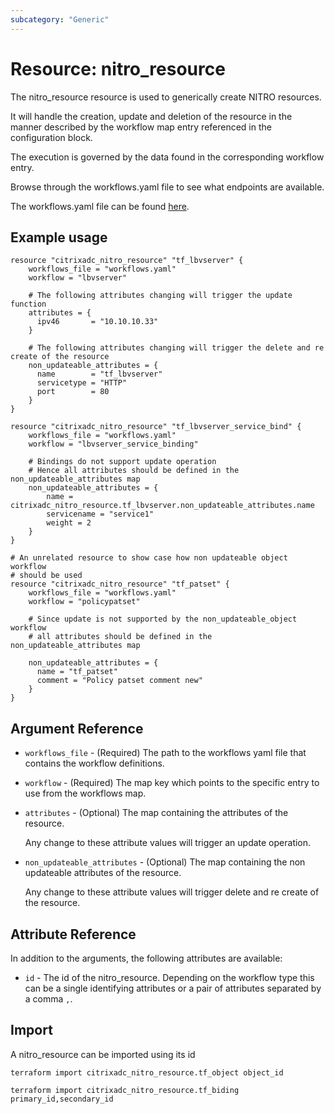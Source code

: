 ```yaml
---
subcategory: "Generic"
---
```


# Resource: nitro\_resource

The nitro\_resource resource is used to generically create NITRO resources.

It will handle the creation, update and deletion of the resource in the manner
described by the workflow map entry referenced in the configuration block.

The execution is governed by the data found in the corresponding workflow entry.

Browse through the workflows.yaml file to see what endpoints are available.

The workflows.yaml file can be found [here](https://github.com/citrix/terraform-provider-citrixadc/blob/master/citrixadc/testdata/workflows.yaml).


## Example usage

```hcl
resource "citrixadc_nitro_resource" "tf_lbvserver" {
    workflows_file = "workflows.yaml"
    workflow = "lbvserver"

    # The following attributes changing will trigger the update function
    attributes = {
      ipv46       = "10.10.10.33"
    }

    # The following attributes changing will trigger the delete and re create of the resource
    non_updateable_attributes = {
      name        = "tf_lbvserver"
      servicetype = "HTTP"
      port        = 80
    }
}

resource "citrixadc_nitro_resource" "tf_lbvserver_service_bind" {
    workflows_file = "workflows.yaml"
    workflow = "lbvserver_service_binding"

    # Bindings do not support update operation
    # Hence all attributes should be defined in the non_updateable_attributes map
    non_updateable_attributes = {
        name = citrixadc_nitro_resource.tf_lbvserver.non_updateable_attributes.name
        servicename = "service1"
        weight = 2
    }
}

# An unrelated resource to show case how non updateable object workflow
# should be used
resource "citrixadc_nitro_resource" "tf_patset" {
    workflows_file = "workflows.yaml"
    workflow = "policypatset"

    # Since update is not supported by the non_updateable_object workflow
    # all attributes should be defined in the non_updateable_attributes map

    non_updateable_attributes = {
      name = "tf_patset"
      comment = "Policy patset comment new"
    }
}

```


## Argument Reference

* `workflows_file` - (Required) The path to the workflows yaml file that contains the workflow definitions.
* `workflow` - (Required) The map key which points to the specific entry to use from the workflows map.
* `attributes` - (Optional) The map containing the attributes of the resource.

    Any change to these attribute values will trigger an update operation.

* `non_updateable_attributes` - (Optional) The map containing the non updateable attributes of the resource.

    Any change to these attribute values will trigger delete and re create of the resource.


## Attribute Reference

In addition to the arguments, the following attributes are available:

* `id` - The id of the nitro\_resource. Depending on the workflow type this can be a single identifying attributes or a pair of
    attributes separated by a comma `,`.


## Import

A nitro\_resource can be imported using its id

```shell
terraform import citrixadc_nitro_resource.tf_object object_id

terraform import citrixadc_nitro_resource.tf_biding primary_id,secondary_id
```
